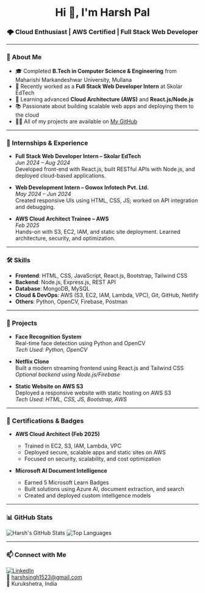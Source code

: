 <h1 align="center">Hi 👋, I'm Harsh Pal</h1>
<h3 align="center">🌩️ Cloud Enthusiast | AWS Certified | Full Stack Web Developer</h3>

---

### 🚀 About Me

- 🎓 Completed **B.Tech in Computer Science & Engineering** from Maharishi Markandeshwar University, Mullana
- 🔭 Recently worked as a **Full Stack Web Developer Intern** at Skolar EdTech
- 🌱 Learning advanced **Cloud Architecture (AWS)** and **React.js/Node.js**
- 📚 Passionate about building scalable web apps and deploying them to the cloud
- 👨‍💻 All of my projects are available on [My GitHub](https://github.com/harsh4243)

---

### 💼 Internships & Experience

- **Full Stack Web Developer Intern – Skolar EdTech**  
  _Jun 2024 – Aug 2024_  
  Developed front-end with React.js, built RESTful APIs with Node.js, and deployed cloud-based applications.

- **Web Development Intern – Gowox Infotech Pvt. Ltd.**  
  _May 2024 – Jun 2024_  
  Created responsive UIs using HTML, CSS, JS; worked on API integration and debugging.

- **AWS Cloud Architect Trainee – AWS**  
  _Feb 2025_  
  Hands-on with S3, EC2, IAM, and static site deployment. Learned architecture, security, and optimization.

---

### 🛠️ Skills

- **Frontend**: HTML, CSS, JavaScript, React.js, Bootstrap, Tailwind CSS  
- **Backend**: Node.js, Express.js, REST API  
- **Database**: MongoDB, MySQL  
- **Cloud & DevOps**: AWS (S3, EC2, IAM, Lambda, VPC), Git, GitHub, Netlify  
- **Others**: Python, OpenCV, Firebase, Postman

---

### 📂 Projects

- **Face Recognition System**  
  Real-time face detection using Python and OpenCV  
  _Tech Used: Python, OpenCV_

- **Netflix Clone**  
  Built a modern streaming frontend using React.js and Tailwind CSS  
  _Optional backend using Node.js/Firebase_

- **Static Website on AWS S3**  
  Deployed a responsive website with static hosting on AWS S3  
  _Tech Used: HTML, CSS, JS, Bootstrap, AWS_

---

### 🏅 Certifications & Badges

- **AWS Cloud Architect (Feb 2025)**  
  - Trained in EC2, S3, IAM, Lambda, VPC  
  - Deployed secure, scalable apps and static sites on AWS  
  - Focused on security, scalability, and cost optimization

- **Microsoft AI Document Intelligence**  
  - Earned 5 Microsoft Learn Badges  
  - Built solutions using Azure AI, document extraction, and search  
  - Created and deployed custom intelligence models

---

### 📊 GitHub Stats

![Harsh's GitHub Stats](https://github-readme-stats.vercel.app/api?username=harsh4243&show_icons=true&theme=dark)
![Top Languages](https://github-readme-stats.vercel.app/api/top-langs/?username=harsh4243&layout=compact&theme=dark)

---

### 📫 Connect with Me

[![LinkedIn](https://img.shields.io/badge/LinkedIn-blue?style=for-the-badge&logo=linkedin)](https://www.linkedin.com/in/harsh-pal-a66908285)  
📧 harshsingh1523@gmail.com  
📍 Kurukshetra, India
